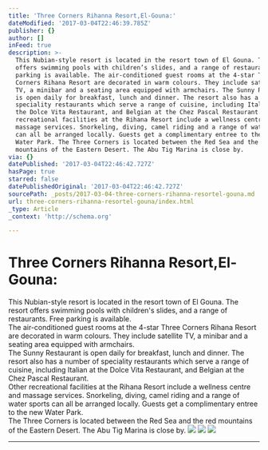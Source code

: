 ```yaml
---
title: 'Three Corners Rihanna Resort,El-Gouna:'
dateModified: '2017-03-04T22:46:39.785Z'
publisher: {}
author: []
inFeed: true
description: >-
  This Nubian-style resort is located in the resort town of El Gouna. The resort
  offers swimming pools with children’s slides, and a range of restaurants. Free
  parking is available. The air-conditioned guest rooms at the 4-star Three
  Corners Rihana Resort are decorated in warm colours. They include satellite
  TV, a minibar and a seating area equipped with armchairs. The Sunny Restaurant
  is open daily for breakfast, lunch and dinner. The resort also has a number of
  speciality restaurants which serve a range of cuisine, including Italian at
  the Dolce Vita Restaurant, and Belgian at the Chez Pascal Restaurant. Other
  recreational facilities at the Rihana Resort include a wellness centre and
  massage services. Snorkeling, diving, camel riding and a range of water sports
  can all be arranged locally. Guests get a complimentary entree to the new
  Water Park. The Three Corners is located between the Red Sea and the red
  mountains of the Eastern Desert. The Abu Tig Marina is close by.
via: {}
datePublished: '2017-03-04T22:46:42.727Z'
hasPage: true
starred: false
datePublishedOriginal: '2017-03-04T22:46:42.727Z'
sourcePath: _posts/2017-03-04-three-corners-rihanna-resortel-gouna.md
url: three-corners-rihanna-resortel-gouna/index.html
_type: Article
_context: 'http://schema.org'

---
```

# Three Corners Rihanna Resort,El-Gouna:

This Nubian-style resort is located in the resort town of El Gouna. The resort offers swimming pools with children's slides, and a range of restaurants. Free parking is available.   
The air-conditioned guest rooms at the 4-star Three Corners Rihana Resort are decorated in warm colours. They include satellite TV, a minibar and a seating area equipped with armchairs.   
The Sunny Restaurant is open daily for breakfast, lunch and dinner. The resort also has a number of speciality restaurants which serve a range of cuisine, including Italian at the Dolce Vita Restaurant, and Belgian at the Chez Pascal Restaurant.   
Other recreational facilities at the Rihana Resort include a wellness centre and massage services. Snorkeling, diving, camel riding and a range of water sports can all be arranged locally. Guests get a complimentary entree to the new Water Park.   
The Three Corners is located between the Red Sea and the red mountains of the Eastern Desert. The Abu Tig Marina is close by.
![](https://the-grid-user-content.s3-us-west-2.amazonaws.com/b1fca0c8-010e-4ba3-a8ce-559d1258f428.jpg)
![](https://the-grid-user-content.s3-us-west-2.amazonaws.com/99206cc7-98a5-4484-a822-cb38d187e640.jpg)
![](https://the-grid-user-content.s3-us-west-2.amazonaws.com/17bbaf9d-0663-4cc9-a307-dd0fa3376169.jpg)

---